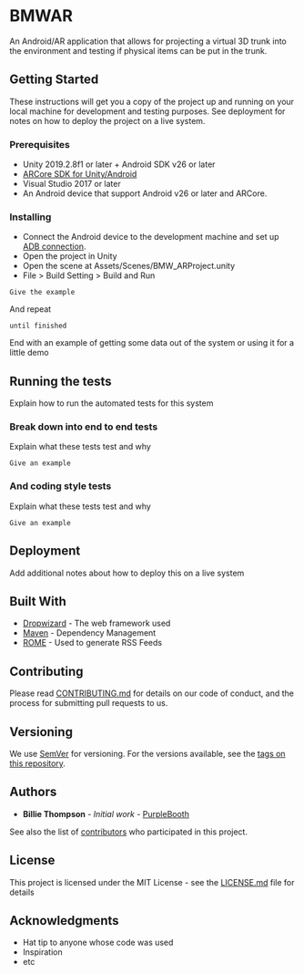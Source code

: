 # BMWAR

An Android/AR application that allows for projecting a virtual 3D trunk into the environment and testing if physical items can be put in the trunk.

## Getting Started

These instructions will get you a copy of the project up and running on your local machine for development and testing purposes. See deployment for notes on how to deploy the project on a live system.

### Prerequisites

* Unity 2019.2.8f1 or later + Android SDK v26 or later
* [ARCore SDK for Unity/Android](https://developers.google.com/ar/develop/unity/quickstart-android)
* Visual Studio 2017 or later
* An Android device that support Android v26 or later and ARCore.

### Installing

* Connect the Android device to the development machine and set up [ADB connection](https://developer.android.com/studio/command-line/adb). 
* Open the project in Unity
* Open the scene at Assets/Scenes/BMW_ARProject.unity
* File > Build Setting > Build and Run

```
Give the example
```

And repeat

```
until finished
```

End with an example of getting some data out of the system or using it for a little demo

## Running the tests

Explain how to run the automated tests for this system

### Break down into end to end tests

Explain what these tests test and why

```
Give an example
```

### And coding style tests

Explain what these tests test and why

```
Give an example
```

## Deployment

Add additional notes about how to deploy this on a live system

## Built With

* [Dropwizard](http://www.dropwizard.io/1.0.2/docs/) - The web framework used
* [Maven](https://maven.apache.org/) - Dependency Management
* [ROME](https://rometools.github.io/rome/) - Used to generate RSS Feeds

## Contributing

Please read [CONTRIBUTING.md](https://gist.github.com/PurpleBooth/b24679402957c63ec426) for details on our code of conduct, and the process for submitting pull requests to us.

## Versioning

We use [SemVer](http://semver.org/) for versioning. For the versions available, see the [tags on this repository](https://github.com/your/project/tags). 

## Authors

* **Billie Thompson** - *Initial work* - [PurpleBooth](https://github.com/PurpleBooth)

See also the list of [contributors](https://github.com/your/project/contributors) who participated in this project.

## License

This project is licensed under the MIT License - see the [LICENSE.md](LICENSE.md) file for details

## Acknowledgments

* Hat tip to anyone whose code was used
* Inspiration
* etc

 
